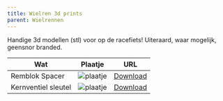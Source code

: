 ```yaml
---
title: Wielren 3d prints
parent: Wielrennen
---
```


Handige 3d modellen (stl) voor op de racefiets! Uiteraard, waar mogelijk, geensnor branded.

| Wat                 | Plaatje                                                                                                                                                                                                   | URL                                                     |
| ------------------- | --------------------------------------------------------------------------------------------------------------------------------------------------------------------------------------------------------- | ------------------------------------------------------- |
| Remblok Spacer      | ![plaatje](https://cdn.thingiverse.com/assets/fb/23/c5/30/b4/card_preview_Geensnor_disc_brake.png)                                                                                                        | [Download](../../../assets/stl/geensnor-disc-brake.stl) |
| Kernventiel sleutel | ![plaatje](https://img.thingiverse.com/cdn-cgi/image/fit=cover,quality=95,width=156,height=120/https://cdn.thingiverse.com/assets/17/f3/5c/55/20/medium_preview_c448c034-70eb-4651-80d8-d46ca6f77b0d.png) | [Download](../../../assets/stl/kernventielsnor.stl)     |
